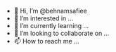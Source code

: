 - 👋 Hi, I’m @behnamsafiee
- 👀 I’m interested in ...
- 🌱 I’m currently learning ...
- 💞️ I’m looking to collaborate on ...
- 📫 How to reach me ...

<!---
behnamsafiee/behnamsafiee is a ✨ special ✨ repository because its `README.md` (this file) appears on your GitHub profile.
You can click the Preview link to take a look at your changes.
--->
